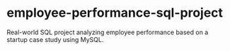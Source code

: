 # employee-performance-sql-project
Real-world SQL project analyzing employee performance based on a startup case study using MySQL.
